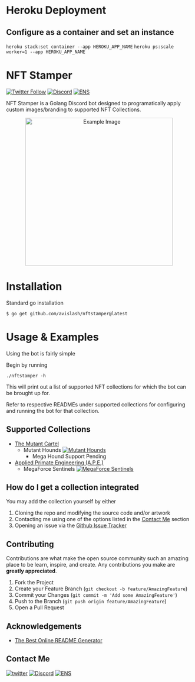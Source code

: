 # Heroku Deployment
## Configure as a container and set an instance
```heroku stack:set container --app HEROKU_APP_NAME```
```heroku ps:scale worker=1 --app HEROKU_APP_NAME```

# NFT Stamper
[![Twitter Follow](https://img.shields.io/twitter/follow/avis1ash?style=social)](https://twitter.com/avis1ash "Follow me on Twitter!")
[![Discord](https://img.shields.io/badge/avislash%235874-7289DA?logo=discord&logoColor=white)](#) 
[![ENS](https://img.shields.io/badge/ENS-avislash.eth-blueviolet?logo=ethereum)](https://avislash.eth.xyz/)
  

NFT Stamper is a Golang Discord bot designed to programatically apply custom images/branding to supported NFT Collections. 
<div align="center">
  <img src="https://github.com/avislash/nftstamper/blob/main/example_images/example.jpg" alt="Example Image" width="400"/>
</div>

# Installation
Standard go installation
```
$ go get github.com/avislash/nftstamper@latest
```

# Usage & Examples
Using the bot is fairly simple 

Begin by running
```
./nftstamper -h
```

This will print out a list of supported NFT collections for which the bot can be brought up for.

Refer to respective READMEs under supported collections for configuring and running the bot for that collection.



 ## Supported Collections

- [The Mutant Cartel](https://github.com/avislash/nftstamper/tree/main/cartel)
   - Mutant Hounds [![Mutant Hounds](https://img.shields.io/badge/Supported-90%25-yellow)](#)
     - Mega Hound Support Pending
- [Applied Primate Engineering (A.P.E.)](https://github.com/avislash/nftstamper/tree/main/ape)
   - MegaForce Sentinels [![MegaForce Sentinels](https://img.shields.io/badge/Supported-100%25-brightgreen)](#)



## How do I get a collection integrated
You may add the collection yourself by either
1. Cloning the repo and modifying the source code and/or artwork 
2. Contacting me using one of the options listed in the [Contact Me](#contact-me) section 
3. Opening an issue via the [Github Issue Tracker](https://github.com/avislash/nftstamper/issue)


## Contributing

Contributions are what make the open source community such an amazing place to be learn, inspire, and create. Any contributions you make are **greatly appreciated**.

1. Fork the Project
2. Create your Feature Branch (`git checkout -b feature/AmazingFeature`)
3. Commit your Changes (`git commit -m 'Add some AmazingFeature'`)
4. Push to the Branch (`git push origin feature/AmazingFeature`)
5. Open a Pull Request

## Acknowledgements

 - [The Best Online README Generator](https://readme.so/)

## Contact Me <a name="contact-me"></a>
[![twitter](https://img.shields.io/badge/@avis1ash-1DA1F2?style=for-the-badge&logo=twitter&logoColor=white)](https://twitter.com/avis1ash)
[![Discord](https://img.shields.io/badge/avislash%235874-7289DA?style=for-the-badge&logo=discord&logoColor=white)](#)
[![ENS](https://img.shields.io/badge/ENS-avislash.eth-blueviolet?style=for-the-badge&logo=ethereum)](https://avislash.eth.xyz/)
